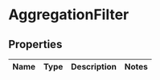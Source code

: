 
# AggregationFilter

## Properties
Name | Type | Description | Notes
------------ | ------------- | ------------- | -------------



